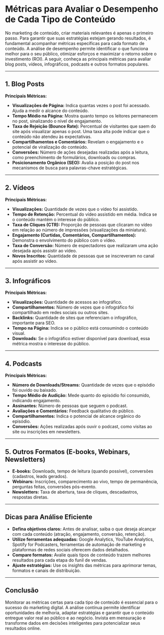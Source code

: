 
# Métricas para Avaliar o Desempenho de Cada Tipo de Conteúdo

No marketing de conteúdo, criar materiais relevantes é apenas o primeiro passo. Para garantir que suas estratégias estejam gerando resultados, é fundamental acompanhar métricas específicas para cada formato de conteúdo. A análise de desempenho permite identificar o que funciona melhor para o seu público, otimizar esforços e maximizar o retorno sobre o investimento (ROI). A seguir, conheça as principais métricas para avaliar blog posts, vídeos, infográficos, podcasts e outros formatos populares.

---

## 1. Blog Posts

**Principais Métricas:**

- **Visualizações de Página:** Indica quantas vezes o post foi acessado. Ajuda a medir o alcance do conteúdo.
- **Tempo Médio na Página:** Mostra quanto tempo os leitores permanecem no post, sinalizando o nível de engajamento.
- **Taxa de Rejeição (Bounce Rate):** Percentual de visitantes que saem do site após visualizar apenas o post. Uma taxa alta pode indicar que o conteúdo não atendeu às expectativas.
- **Compartilhamentos e Comentários:** Revelam o engajamento e o potencial de viralização do conteúdo.
- **Conversões:** Número de ações desejadas realizadas após a leitura, como preenchimento de formulários, downloads ou compras.
- **Posicionamento Orgânico (SEO):** Avalia a posição do post nos mecanismos de busca para palavras-chave estratégicas.

---

## 2. Vídeos

**Principais Métricas:**

- **Visualizações:** Quantidade de vezes que o vídeo foi assistido.
- **Tempo de Retenção:** Percentual do vídeo assistido em média. Indica se o conteúdo mantém o interesse do público.
- **Taxa de Cliques (CTR):** Proporção de pessoas que clicaram no vídeo em relação ao número de impressões (visualizações da miniatura).
- **Engajamento (Curtidas, Comentários, Compartilhamentos):** Demonstra o envolvimento do público com o vídeo.
- **Taxa de Conversão:** Número de espectadores que realizaram uma ação desejada após assistir ao vídeo.
- **Novos Inscritos:** Quantidade de pessoas que se inscreveram no canal após assistir ao vídeo.

---

## 3. Infográficos

**Principais Métricas:**

- **Visualizações:** Quantidade de acessos ao infográfico.
- **Compartilhamentos:** Número de vezes que o infográfico foi compartilhado em redes sociais ou outros sites.
- **Backlinks:** Quantidade de sites que referenciam o infográfico, importante para SEO.
- **Tempo na Página:** Indica se o público está consumindo o conteúdo visual.
- **Downloads:** Se o infográfico estiver disponível para download, essa métrica mostra o interesse do público.

---

## 4. Podcasts

**Principais Métricas:**

- **Número de Downloads/Streams:** Quantidade de vezes que o episódio foi ouvido ou baixado.
- **Tempo Médio de Audição:** Mede quanto do episódio foi consumido, indicando engajamento.
- **Assinantes:** Número de pessoas que seguem o podcast.
- **Avaliações e Comentários:** Feedback qualitativo do público.
- **Compartilhamentos:** Indica o potencial de alcance orgânico do episódio.
- **Conversões:** Ações realizadas após ouvir o podcast, como visitas ao site ou inscrições em newsletters.

---

## 5. Outros Formatos (E-books, Webinars, Newsletters)

- **E-books:** Downloads, tempo de leitura (quando possível), conversões (cadastros, leads gerados).
- **Webinars:** Inscrições, comparecimento ao vivo, tempo de permanência, perguntas feitas, conversões pós-evento.
- **Newsletters:** Taxa de abertura, taxa de cliques, descadastros, respostas diretas.

---

## Dicas para Análise Eficiente

- **Defina objetivos claros:** Antes de analisar, saiba o que deseja alcançar com cada conteúdo (atração, engajamento, conversão, retenção).
- **Utilize ferramentas adequadas:** Google Analytics, YouTube Analytics, Spotify for Podcasters, ferramentas de automação de marketing e plataformas de redes sociais oferecem dados detalhados.
- **Compare formatos:** Avalie quais tipos de conteúdo trazem melhores resultados para cada etapa do funil de vendas.
- **Ajuste estratégias:** Use os insights das métricas para aprimorar temas, formatos e canais de distribuição.

---

## Conclusão

Monitorar as métricas certas para cada tipo de conteúdo é essencial para o sucesso do marketing digital. A análise contínua permite identificar oportunidades de melhoria, adaptar estratégias e garantir que o conteúdo entregue valor real ao público e ao negócio. Invista em mensuração e transforme dados em decisões inteligentes para potencializar seus resultados online.
```

